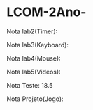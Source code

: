 # LCOM-2Ano-

Nota lab2(Timer): 

Nota lab3(Keyboard):

Nota lab4(Mouse):

Nota lab5(Videos):

Nota Teste: 18.5

Nota Projeto(Jogo): 
